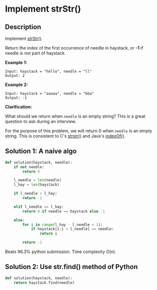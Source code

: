 #  Implement strStr()

## Description

Implement [strStr()](http://www.cplusplus.com/reference/cstring/strstr/).

Return the index of the first occurrence of needle in haystack, or **-1** if needle is not part of haystack.

**Example 1:**

```
Input: haystack = "hello", needle = "ll"
Output: 2
```

**Example 2:**

```
Input: haystack = "aaaaa", needle = "bba"
Output: -1
```

**Clarification:**

What should we return when `needle` is an empty string? This is a great question to ask during an interview.

For the purpose of this problem, we will return 0 when `needle` is an empty string. This is consistent to C's [strstr()](http://www.cplusplus.com/reference/cstring/strstr/) and Java's [indexOf()](https://docs.oracle.com/javase/7/docs/api/java/lang/String.html#indexOf(java.lang.String)).

## Solution 1: A naive algo

```python
def solution(haystack, needle):
    if not needle:
        return 0

    l_needle = len(needle)
    l_hay = len(haystack)

    if l_needle > l_hay:
        return -1

    elif l_needle == l_hay:
        return 0 if needle == haystack else -1

    else:
        for i in range(l_hay - l_needle + 1):
            if haystack[i:i + l_needle] == needle:
                return i

        return -1
```

Beats 96.3% python submission. Time complexity $O(n)$.

## Solution 2: Use str.find() method of Python

```python
def solution(haystack, needle):
    return haystack.find(needle)
```

